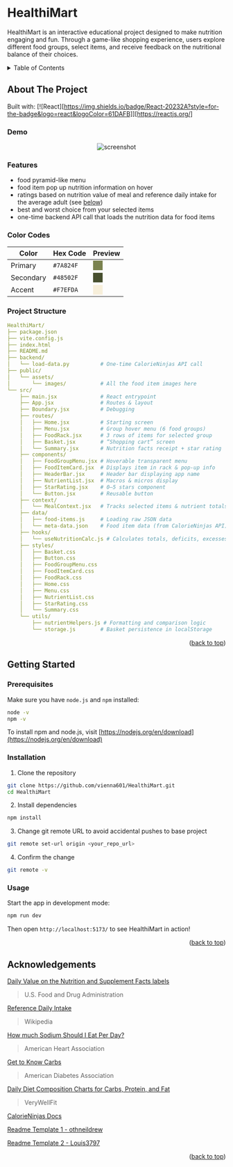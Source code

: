 # HealthiMart

HealthiMart is an interactive educational project designed to make nutrition engaging and fun. Through a game-like shopping experience, users explore different food groups, select items, and receive feedback on the nutritional balance of their choices.

<!-- TABLE OF CONTENTS -->
<details>
  <summary>Table of Contents</summary>
  <ol>
    <li>
      <a href="#about-the-project">About The Project</a>
    </li>
    <li>
      <a href="#getting-started">Getting Started</a>
      <ul>
        <li><a href="#prerequisites">Prerequisites</a></li>
        <li><a href="#installation">Installation</a></li>
      </ul>
    </li>
    <li><a href="#usage">Usage</a></li>
    <li><a href="#roadmap">Roadmap</a></li>
    <li><a href="#contributing">Contributing</a></li>
    <li><a href="#license">License</a></li>
    <li><a href="#contact">Contact</a></li>
    <li><a href="#acknowledgments">Acknowledgments</a></li>
  </ol>
</details>

<!-- About the project -->

## About The Project

Built with: [![React][https://img.shields.io/badge/React-20232A?style=for-the-badge&logo=react&logoColor=61DAFB]][https://reactjs.org/]

### Demo

<div align="center"> 
  <img src="./healthimart-demo.gif" alt="screenshot" />
</div>

### Features

- food pyramid-like menu
- food item pop up nutrition information on hover
- ratings based on nutrition value of meal and reference daily intake for the average adult (see [below](#acknowledgements))
- best and worst choice from your selected items
- one-time backend API call that loads the nutrition data for food items

### Color Codes

| Color     | Hex Code  | Preview                                                                                 |
| --------- | --------- | --------------------------------------------------------------------------------------- |
| Primary   | `#7A824F` | <div style="width:20px;height:20px;background:#7A824F;border:1px solid #7A824F;"></div> |
| Secondary | `#48502F` | <div style="width:20px;height:20px;background:#48502F;border:1px solid #48502F;"></div> |
| Accent    | `#F7EFDA` | <div style="width:20px;height:20px;background:#F7EFDA;border:1px solid #F7EFDA;"></div> |

### Project Structure

```yaml
HealthiMart/
├── package.json
├── vite.config.js
├── index.html
├── README.md
├── backend/
│   └── load-data.py          # One-time CalorieNinjas API call
├── public/
│   └── assets/
│       └── images/           # All the food item images here
└── src/
    ├── main.jsx              # React entrypoint
    ├── App.jsx               # Routes & layout
    ├── Boundary.jsx          # Debugging
    ├── routes/
    │   ├── Home.jsx          # Starting screen
    │   ├── Menu.jsx          # Group hover menu (6 food groups)
    │   ├── FoodRack.jsx      # 3 rows of items for selected group
    │   ├── Basket.jsx        # “Shopping cart” screen
    │   └── Summary.jsx       # Nutrition facts receipt + star rating
    ├── components/
    │   ├── FoodGroupMenu.jsx # Hoverable transparent menu
    │   ├── FoodItemCard.jsx  # Displays item in rack & pop-up info
    │   ├── HeaderBar.jsx     # Header bar displaying app name
    │   ├── NutrientList.jsx  # Macros & micros display
    │   ├── StarRating.jsx    # 0–5 stars component
    │   └── Button.jsx        # Reusable button
    ├── context/
    │   └── MealContext.jsx   # Tracks selected items & nutrient totals
    ├── data/
    │   ├── food-items.js     # Loading raw JSON data
    │   └── meta-data.json    # Food item data (from CalorieNinjas API)
    ├── hooks/
    │   └── useNutritionCalc.js # Calculates totals, deficits, excesses, ratios
    ├── styles/
    │   ├── Basket.css
    │   ├── Button.css
    │   ├── FoodGroupMenu.css
    │   ├── FoodItemCard.css
    │   ├── FoodRack.css
    │   ├── Home.css
    │   ├── Menu.css
    │   ├── NutrientList.css
    │   ├── StarRating.css
    │   └── Summary.css
    └── utils/
        ├── nutrientHelpers.js # Formatting and comparison logic
        └── storage.js        # Basket persistence in localStorage
```

<p align="right">(<a href="#readme-top">back to top</a>)</p>

## Getting Started

### Prerequisites

Make sure you have `node.js` and `npm` installed:

```bash
node -v
npm -v
```

To install npm and node.js, visit [https://nodejs.org/en/download](https://nodejs.org/en/download)

### Installation

1. Clone the repository

```bash
git clone https://github.com/vienna601/HealthiMart.git
cd HealthiMart
```

2. Install dependencies

```bash
npm install
```

3. Change git remote URL to avoid accidental pushes to base project

```bash
git remote set-url origin <your_repo_url>
```

4. Confirm the change

```bash
git remote -v
```

### Usage

Start the app in development mode:

```bash
npm run dev
```

Then open `http://localhost:5173/` to see HealthiMart in action!

<p align="right">(<a href="#readme-top">back to top</a>)</p>

## Acknowledgements

[Daily Value on the Nutrition and Supplement Facts labels](https://www.fda.gov/food/nutrition-facts-label/daily-value-nutrition-and-supplement-facts-labels)

> U.S. Food and Drug Administration

[Reference Daily Intake](https://en.wikipedia.org/wiki/Reference_Daily_Intake)

> Wikipedia

[How much Sodium Should I Eat Per Day?](https://www.heart.org/en/healthy-living/healthy-eating/eat-smart/sodium/how-much-sodium-should-i-eat-per-day)

> American Heart Association

[Get to Know Carbs](https://diabetes.org/food-nutrition/understanding-carbs/get-to-know-carbs)

> American Diabetes Association

[Daily Diet Composition Charts for Carbs, Protein, and Fat](https://www.verywellfit.com/daily-diet-composition-calculator-charts-carbs-protein-fat-3861072)

> VeryWellFit

[CalorieNinjas Docs](https://calorieninjas.com/api)

[Readme Template 1 - othneildrew](https://github.com/othneildrew/Best-README-Template)

[Readme Template 2 - Louis3797](https://github.com/Louis3797/awesome-readme-template?tab=readme-ov-file)

<p align="right">(<a href="#readme-top">back to top</a>)</p>
